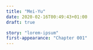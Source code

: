 ```yaml
---
title: "Mei-Yu"
date: 2020-02-16T00:49:43+01:00
draft: true

story: "lorem-ipsum"
first-appearance: "Chapter 001"
---
```


